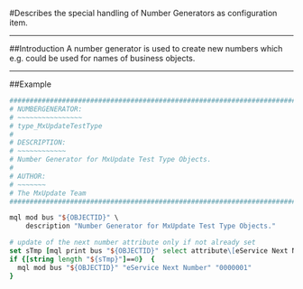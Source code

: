 <!--
 *
 *  This file is part of MxUpdate <http://www.mxupdate.org>.
 *
 *  MxUpdate is a deployment tool for a PLM platform to handle
 *  administration objects as single update files (configuration item).
 *
 *  Copyright (C) 2008-2016 The MxUpdate Team
 *
 *  The Manual of MxUpdate is licensed under a CC BY-NC-SA 4.0 license
 *  (Creative Commons Attribution-NonCommercial-ShareAlike 4.0 
 *  International 4.0 license).
 *
 *  You should have received a copy of the license along with this
 *  work. If not, see <http://creativecommons.org/licenses/by-nc-sa/4.0/>.
 *
-->

#Describes the special handling of Number Generators as configuration item.

----
##Introduction
A number generator is used to create new numbers which e.g. could be used for names of business objects.

----
##Example
```TCL
################################################################################
# NUMBERGENERATOR:
# ~~~~~~~~~~~~~~~~
# type_MxUpdateTestType
#
# DESCRIPTION:
# ~~~~~~~~~~~~
# Number Generator for MxUpdate Test Type Objects.
#
# AUTHOR:
# ~~~~~~~
# The MxUpdate Team
################################################################################

mql mod bus "${OBJECTID}" \
    description "Number Generator for MxUpdate Test Type Objects."

# update of the next number attribute only if not already set
set sTmp [mql print bus "${OBJECTID}" select attribute\[eService Next Number\] dump]
if {[string length "${sTmp}"]==0}  {
  mql mod bus "${OBJECTID}" "eService Next Number" "0000001"
}
```
